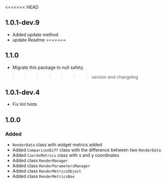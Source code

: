 <<<<<<< HEAD
## 1.0.1-dev.9

* Added update method
* update Readme
=======
## 1.1.0

* Migrate this package to null safety.
>>>>>>> version and changelog

## 1.0.1-dev.4

* Fix lint hints

## 1.0.0
### Added
* `RenderData` class with widget metrics added
* Added `ComparisonDiff` class with the difference between two `RenderData`
* Added `CoordsMetrics` class with x and y coordinates
* Added class `RenderManager`
* Added class `RenderParametersManager`
* Added class `RenderMetricsObject`
* Added class `RenderMetricsBox`